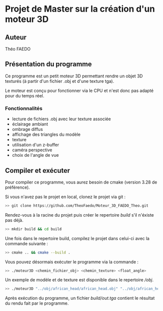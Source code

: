 # Projet de Master sur la création d'un moteur 3D

## Auteur
Théo FAEDO

## Présentation du programme

Ce programme est un petit moteur 3D permettant rendre un objet 3D texturés (à partir d'un fichier .obj et d'une texture tga).

Le moteur est conçu pour fonctionner via le CPU et n'est donc pas adapté pour du temps réel.

### Fonctionnalités

- lecture de fichiers .obj avec leur texture associée
- éclairage ambiant
- ombrage diffus
- affichage des triangles du modèle
- texture 
- utilisation d'un z-buffer
- caméra perspective
- choix de l'angle de vue

## Compiler et exécuter

Pour compiler ce programme, vous aurez besoin de cmake (version 3.28 de préférence).

Si vous n'avez pas le projet en local, clonez le projet via git :
```bash
>> git clone https://github.com/TheoFaedo/Moteur_3D_FAEDO_Theo.git
```

Rendez-vous à la racine du projet puis créer le repertoire *build* s'il n'éxiste pas déjà.
```bash
>> mkdir build && cd build
```

Une fois dans le repertoire build, compilez le projet dans celui-ci avec la commande suivante :
```bash
>> cmake .. && cmake --build .
```

Vous pouvez désormais exécuter le programme via la commande :
```bash
>> ./moteur3D <chemin_fichier_obj> <chemin_texture> <float_angle>
```

Un exemple de modèle et de texture est disponible dans le repertoire */obj*.
```bash
>> ./moteur3D "../obj/african_head/african_head.obj" "../obj/african_head/african_head_diffuse.tga" 0.5
```
Après exécution du programme, un fichier *build/out.tga* contient le résultat du rendu fait par le programme.

